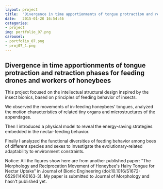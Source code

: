 ```yaml
---
layout: project
title:  "Divergence in time apportionments of tongue protraction and retraction phases for feeding drones and workers of honeybees"
date:   2015-01-20 16:54:46
categories:
- project
img: portfolio_07.png
carousel:
- portfolio_07.png
- proj07_1.png
---
```

Divergence in time apportionments of tongue protraction and retraction phases for feeding drones and workers of honeybees
-----------------
This project focused on the intellectual structural design inspired by the insect bionics, based on principles of feeding behavior of insects.

We observed the movements of in-feeding honeybees’ tongues, analyzed the motion characteristics of related tiny organs and microstructures of the appendages. 

Then I introduced a physical model to reveal the energy-saving strategies embedded in the nectar-feeding behavior.

Finally I analyzed the functional diversities of feeding behavior among bees of different species and sexes to investigate the evolutionary-related adaptability to environment constraints.

Notice: All the figures show here are from another published paper: "The Morphology and Reciprocation Movement of Honeybee's Hairy Tongue for Nectar Uptake" in Journal of Bionic Engineering (doi:10.1016/S1672-6529(14)60163-3). My paper is submitted to Journal of Morphology and hasn't published yet.